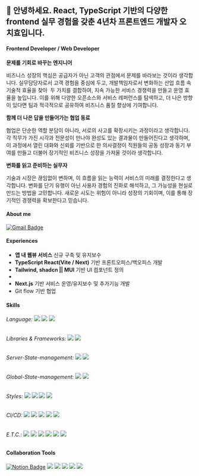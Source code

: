 ## 🫡 안녕하세요. React, TypeScript 기반의 다양한 frontend 실무 경험을 갖춘 4년차 프론트엔드 개발자 오치효입니다.

#### Frontend Developer / Web Developer

**문제를 기회로 바꾸는 엔지니어**

비즈니스 성장의 핵심은 공급자가 아닌 고객의 관점에서 문제를 바라보는 것이라 생각합니다. 실무담당자로서 고객 경험을 중심에 두고, 개발책임자로서 변화하는 산업 흐름 속 기술적 효율을 찾아  두 가치를 결합하여, 지속 가능한 서비스 경쟁력을 만들고 운영 효율을 높입니다.
이를 위해 다양한 오픈소스와 서비스 레퍼런스를 탐색하고, 더 나은 방향이 있다면
팀과 적극적으로 공유하여 비즈니스 품질 향상에 기여합니다.

**함께 더 나은 답을 만들어가는 협업 동료**

협업은 단순한 역할 분담이 아니라, 서로의 사고를 확장시키는 과정이라고 생각합니다. 각 직무가 가진 시각과 전문성이 만나야 완성도 있는 결과물이 만들어진다고 생각하며,  이 과정에서 열린 대화와 신뢰를 기반으로 한 의사결정이 직원들의 공동 성장과 동기 부여를 만들고 더불어 장기적인 비즈니스 성장을 가져올 것이라 생각합니다.

**변화를 읽고 준비하는 실무자**

기술과 시장은 끊임없이 변하며, 이 흐름을 읽는 능력이 서비스의 미래를 결정한다고 생각합니다. 변화를 단기 유행이 아닌 사용자 경험의 진화로 해석하고, 그 가능성을 현실로 만드는 방법을 고민합니다. 새로운 시도는 위험이 아니라 성장의 기회이며, 이를 통해 장기적인 경쟁력을 확보한다고 믿습니다.

#### About me
[![Gmail Badge](https://img.shields.io/badge/Gmail-d14836?style=flat-square&logo=Gmail&logoColor=white&link=mailto:ohcho.dev@gmail.com)](ohcho.dev@gmail.com)

#### Experiences
- **앱 내 웹뷰 서비스** 신규 구축 및 유지보수
- **TypeScript React(Vite / Next)** 기반 프론트오피스/백오피스 개발
- **Tailwind, shadcn || MUI** 기반 UI 컴포넌트 정의
- 
- **Next.js** 기반 서비스 운영/유지보수 및 추가기능 개발
- Git flow 기반 협업

#### Skills
###### Language: <img src="https://img.shields.io/badge/JavaScript-F7DF1E?style=flat-square&logo=JavaScript&logoColor=white"/> <img src="https://img.shields.io/badge/TypeScript-3178C6?style=flat-square&logo=TypeScript&logoColor=white"/> <img src="https://img.shields.io/badge/HTML5-E34F26?style=flat-square&logo=HTML5&logoColor=white"/>
###### Libraries & Frameworks: <img src="https://img.shields.io/badge/React-61DAFB?style=flat-square&logo=React&logoColor=white"/> <img src="https://img.shields.io/badge/Next.js-000000?style=flat-square&logo=Next.js&logoColor=white"/>
###### Server-State-management: <img src="https://img.shields.io/badge/React--Query-FF4154?style=flat-square&logo=React-Query&logoColor=white"/> <img src="https://img.shields.io/badge/SWR-000000?style=flat-square&logo=SWR&logoColor=white"/> 
###### Global-State-management: <img src="https://img.shields.io/badge/Recoil-3567E5?style=flat-square&logo=Recoil&logoColor=white"/> <img src="https://img.shields.io/badge/Zustand-000000?style=flat-square&logo=Zustand&logoColor=white"/> 
###### Styles: <img src="https://img.shields.io/badge/CSS3-1572B6?style=flat-square&logo=CSS3&logoColor=white"/> <img src="https://img.shields.io/badge/styled--components-DB7093?style=flat-square&logo=styled-components&logoColor=white"/> <img src="https://img.shields.io/badge/tailwindcss-06B6D4?style=flat-square&logo=tailwindcss&logoColor=white"/> <img src="https://img.shields.io/badge/sass-CC6699?style=flat-square&logo=sass&logoColor=white"/>
###### CI/CD: <img src="https://img.shields.io/badge/amazon--s3-569A31?style=flat-square&logo=amazons3&logoColor=white"/> <img src="https://img.shields.io/badge/amazon--route--53-8C4FFF?style=flat-square&logo=amazonroute53&logoColor=white"/> <img src="https://img.shields.io/badge/amazon--ec2-FF9900?style=flat-square&logo=amazonec2&logoColor=white"/> <img src="https://img.shields.io/badge/nginx-009639?style=flat-square&logo=nginx&logoColor=white"/> <img src="https://img.shields.io/badge/Github--Actions-2088FF?style=flat-square&logo=githubactions&logoColor=white"/>
###### E.T.C.: <img src="https://img.shields.io/badge/MUI-007FFF?style=flat-square&logo=MUI&logoColor=white"/> <img src="https://img.shields.io/badge/Google--Tag--Manager-246FDB?style=flat-square&logo=googletagmanager&logoColor=white"/> <img src="https://img.shields.io/badge/Google--Analytics-E37400?style=flat-square&logo=googleanalytics&logoColor=white"/> <img src="https://img.shields.io/badge/Contentful-2478CC?style=flat-square&logo=contentful&logoColor=white"/> <img src="https://img.shields.io/badge/Sanity-F03E2F?style=flat-square&logo=sanity&logoColor=white"/> <img src="https://img.shields.io/badge/Supabase-3FCF8E?style=flat-square&logo=supabase&logoColor=white"/>

#### Collaboration Tools 
[![Notion Badge](https://img.shields.io/badge/Notion-000000?style=flat-square&logo=Notion&logoColor=white&link=https://ohcho-dev.notion.site/468e00e5cbc843c0b5a5242de73cdd42)](https://ohcho-dev.notion.site/468e00e5cbc843c0b5a5242de73cdd42) <img src="https://img.shields.io/badge/Slack-4A154B?style=flat-square&logo=Slack&logoColor=white"/> <img src="https://img.shields.io/badge/Git-F05032?style=flat-square&logo=Git&logoColor=white"/> <img src="https://img.shields.io/badge/GitHub-181717?style=flat-square&logo=GitHub&logoColor=white"/> <img src="https://img.shields.io/badge/Figma-F24E1E?style=flat-square&logo=Figma&logoColor=white"/> <img src="https://img.shields.io/badge/Visual Studio Code-007ACC?style=flat-square&logo=Visual Studio Code&logoColor=white"/> 


